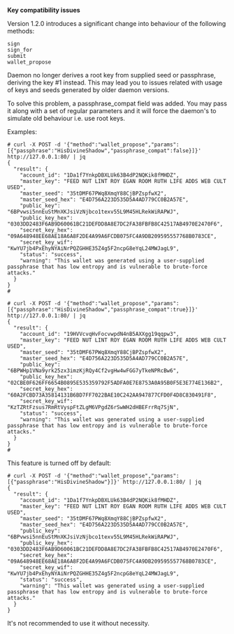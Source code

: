 **Key compatibility issues**

Version 1.2.0 introduces a significant change into behaviour of the following methods:

    sign
    sign_for
    submit
    wallet_propose

Daemon no longer derives a root key from supplied seed or passphrase, deriving the key #1 instead. This may lead you to issues related with usage of keys and seeds generated by older daemon versions.

To solve this problem, a passphrase_compat field was added. You may pass it along with a set of regular parameters and it will force the daemon's to simulate old behaviour i.e. use root keys.

Examples:

```
# curl -X POST -d '{"method":"wallet_propose","params":[{"passphrase":"HisDivineShadow","passphrase_compat":false}]}' http://127.0.0.1:80/ | jq
{
  "result": {
    "account_id": "1Da1f7YnkpDBXLUk63B4dP2NQKik8fMHDZ",
    "master_key": "FEED NUT LINT ROY EGAN ROOM RUTH LIFE ADDS WEB CULT USED",
    "master_seed": "35tDMF67PWq8XmqY88CjBPZspfwX2",
    "master_seed_hex": "E4D756A223D535D5A4AD779CC0B2A57E",
    "public_key": "6BPvwsi5nnEuStMnXKJsiVzNjbco1texv55L9M45HLRekWiRAPWJ",
    "public_key_hex": "0303DD2483F6AB9D60061BC21DEFDD8A8E7DC2FA38FBFB8C42517AB4970E2470F6",
    "secret_key_hex": "09A648948EE68AE18A6A8F2DE4A99A6FCDB075FC4A9DB209595557768B0783CE",
    "secret_key_wif": "KwYU7jb4PxEhyNYAiNrPQZGHHE35Z4g5F2ncpG8eYqL24MWJagL9",
    "status": "success",
    "warning": "This wallet was generated using a user-supplied passphrase that has low entropy and is vulnerable to brute-force attacks."
  }
}
#
```

```
# curl -X POST -d '{"method":"wallet_propose","params":[{"passphrase":"HisDivineShadow","passphrase_compat":true}]}' http://127.0.0.1:80/ | jq
{
  "result": {
    "account_id": "19HVVcvqHvFocvwpdN4nB5AXXgg19qqpw3",
    "master_key": "FEED NUT LINT ROY EGAN ROOM RUTH LIFE ADDS WEB CULT USED",
    "master_seed": "35tDMF67PWq8XmqY88CjBPZspfwX2",
    "master_seed_hex": "E4D756A223D535D5A4AD779CC0B2A57E",
    "public_key": "6BPWHp1VNa9yrk25zx3imzKjRQy4Cf2vgHw4wFGG7yTkeNPRcBw6",
    "public_key_hex": "02CBE0F626FF6654B0895E535359792F5ADFA0E7E8753A0A95B0F5E3E774E136B2",
    "secret_key_hex": "60A2FCBD73A35814131B6BD7FF7022BAE10C242AA947877CFD0F4D8C830491F8",
    "secret_key_wif": "KzTZRtFzsus7RmRtVyspFtZLgM6VPgdZ6rSwWH2dHBEFrrRq7SjN",
    "status": "success",
    "warning": "This wallet was generated using a user-supplied passphrase that has low entropy and is vulnerable to brute-force attacks."
  }
}
#
```

This feature is turned off by default:

```
# curl -X POST -d '{"method":"wallet_propose","params":[{"passphrase":"HisDivineShadow"}]}' http://127.0.0.1:80/ | jq
{
  "result": {
    "account_id": "1Da1f7YnkpDBXLUk63B4dP2NQKik8fMHDZ",
    "master_key": "FEED NUT LINT ROY EGAN ROOM RUTH LIFE ADDS WEB CULT USED",
    "master_seed": "35tDMF67PWq8XmqY88CjBPZspfwX2",
    "master_seed_hex": "E4D756A223D535D5A4AD779CC0B2A57E",
    "public_key": "6BPvwsi5nnEuStMnXKJsiVzNjbco1texv55L9M45HLRekWiRAPWJ",
    "public_key_hex": "0303DD2483F6AB9D60061BC21DEFDD8A8E7DC2FA38FBFB8C42517AB4970E2470F6",
    "secret_key_hex": "09A648948EE68AE18A6A8F2DE4A99A6FCDB075FC4A9DB209595557768B0783CE",
    "secret_key_wif": "KwYU7jb4PxEhyNYAiNrPQZGHHE35Z4g5F2ncpG8eYqL24MWJagL9",
    "status": "success",
    "warning": "This wallet was generated using a user-supplied passphrase that has low entropy and is vulnerable to brute-force attacks."
  }
}
```

It's not recommended to use it without necessity.
